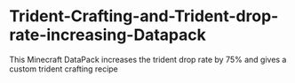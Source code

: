 # Trident-Crafting-and-Trident-drop-rate-increasing-Datapack
This Minecraft DataPack increases the trident drop rate by 75% and gives a custom trident crafting recipe
